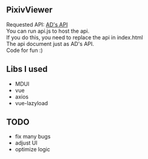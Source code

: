 ## PixivViewer
Requested API: [AD's API](https://api.imjad.cn/pixiv_v2.md)    
You can run api.js to host the api.  
If you do this, you need to replace the api in index.html   
The api document just as AD's API.   
Code for fun :)
## Libs I used
+ MDUI
+ vue
+ axios
+ vue-lazyload
## TODO
+ fix many bugs
+ adjust UI
+ optimize logic